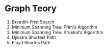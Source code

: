 # Graph Teory

1. Breadth-Frist Search
2. Minimum Spanning Tree: Prim's Algorithm
3. Minimum Spanning Tree: Kruskal's Algorithm
4. Djikstra Shortest Path
5. Floyd Shortes Path
